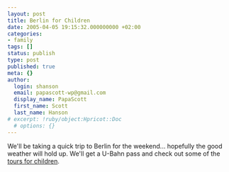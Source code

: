 ```yaml
---
layout: post
title: Berlin for Children
date: 2005-04-05 19:15:32.000000000 +02:00
categories:
- family
tags: []
status: publish
type: post
published: true
meta: {}
author:
  login: shanson
  email: papascott-wp@gmail.com
  display_name: PapaScott
  first_name: Scott
  last_name: Hanson
# excerpt: !ruby/object:Hpricot::Doc
  # options: {}
---
```

<p>We'll be taking a quick trip to Berlin for the weekend... hopefully the good weather will hold up. We'll get a U-Bahn pass and check out some of the <a href="http://www.berlin-tourist-information.de/english/sightseeing/e_si_berlinprogramme_kinder.php" title="Berlin Tourist Information - Sightseeing">tours for children</a>.</p>

